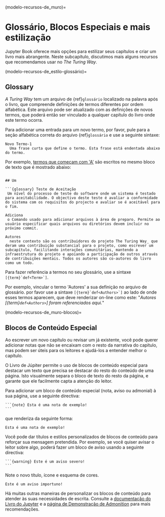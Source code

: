 (modelo-recursos-de_muro)=
# Glossário, Blocos Especiais e mais estilização

Jupyter Book oferece mais opções para estilizar seus capítulos e criar um livro mais abrangente. Neste subcapítulo, discutimos mais alguns recursos que recomendamos usar no _The Turing Way_.

(modelo-recursos-de_estilo-glossário)=
## Glossary

_A Turing Way_ tem um arquivo de {ref}`glossário` localizado na palavra após o livro, que compreende definições de termos diferentes por ordem alfabética. Este arquivo pode ser atualizado com as definições de novos termos, que poderá então ser vinculado a qualquer capítulo do livro onde este termo ocorra.

Para adicionar uma entrada para um novo termo, por favor, pule para a seção alfabética correta do arquivo {ref}`glossário` e use a seguinte sintaxe:

```
Novo Termo-1
  Uma frase curta que define o termo. Esta frase está endentada abaixo do termo.
```

Por exemplo, [termos que começam com 'A'](https://the-turing-way.netlify.app/afterword/afterword.html#a) são escritos no mesmo bloco de texto que é mostrado abaixo:
```

## Um

```{glossary} Teste de Aceitação
 Um nível do processo de teste do software onde um sistema é testado para aceitabilidade. O objectivo deste teste é avaliar a conformidade do sistema com os requisitos do projecto e avaliar se é aceitável para o fim.

Adiciona
 o Comando usado para adicionar arquivos à área de preparo. Permite ao usuário especificar quais arquivos ou diretórios devem incluir no próximo commit.

Autores
  neste contexto são os contribuidores do projeto The Turing Way_ que deram uma contribuição substancial para o projeto, como escrever um subcapítulo, facilitando interações comunitárias, mantendo a infraestrutura do projeto e apoiando a participação de outros através de contribuições mentais. Todos os autores são co-autores do livro como um todo.

```

Para fazer referência a termos no seu glossário, use a sintaxe ``[{term}`def<Term>`]``.

Por exemplo, vincular o termo 'Autores' a sua definição no arquivo de glossário. por favor use a sintaxe ``[{term}`def<Authors>`]`` ao lado de onde esses termos aparecem, que deve renderizar on-line como este: "*Autores [{term}`def<Authors>`] foram referenciados aqui.*"

(modelo-recursos-de_muro-blocos)=
## Blocos de Conteúdo Especial

Ao escrever um novo capítulo ou revisar um já existente, você pode querer adicionar notas que não se encaixam com o resto da narrativa do capítulo, mas podem ser úteis para os leitores e ajudá-los a entender melhor o capítulo.

O Livro de Júpiter permite o uso de blocos de conteúdo especial para destacar um texto que precisa se destacar do resto do conteúdo de uma página. Isto visualmente separa o bloco de texto do resto da página, e garante que ele facilmente capta a atenção do leitor.

Para adicionar um bloco de conteúdo especial (nota, aviso ou admonial) à sua página, use a seguinte directiva:

````
```{note} Esta é uma nota de exemplo!
```
````
que renderiza da seguinte forma:

```{note}
Esta é uma nota de exemplo!
```

Você pode dar títulos e estilos personalizados de blocos de conteúdo para reforçar sua mensagem pretendida. Por exemplo, se você quiser avisar o leitor sobre algo, poderá fazer um bloco de aviso usando a seguinte directiva:

````
```{warning} Este é um aviso severo!
```
````
Note o novo título, ícone e esquema de cores.

```{warning}
Este é um aviso importuno!
```

Há muitas outras maneiras de personalizar os blocos de conteúdo para atender às suas necessidades de escrita. Consulte a [documentação do Livro do Jupyter](https://jupyterbook.org/content/content-blocks.html#notes-warnings-and-other-admonitions) e a [página de Demonstração de Admonition](https://sphinx-book-theme.readthedocs.io/en/latest/reference/demo.html#admonitions) para mais recomendações.
